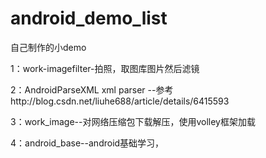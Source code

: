 # android_demo_list
自己制作的小demo



1：work-imagefilter-拍照，取图库图片然后滤镜 

2：AndroidParseXML xml parser --参考http://blog.csdn.net/liuhe688/article/details/6415593

3：work_image--对网络压缩包下载解压，使用volley框架加载

4：android_base--android基础学习，